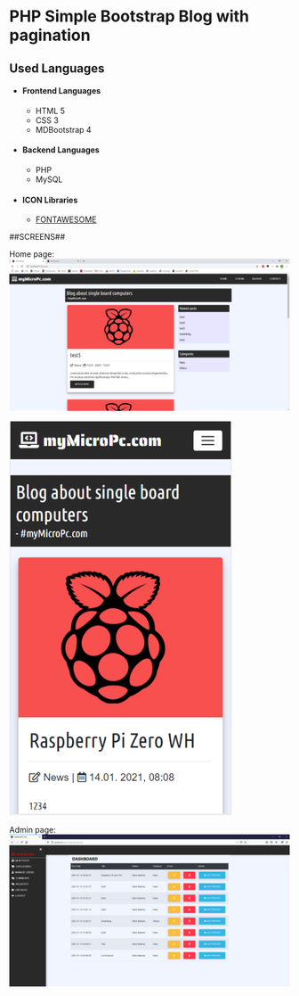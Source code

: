 # PHP Simple Bootstrap Blog with pagination

## Used Languages

- #### Frontend Languages
    - HTML 5
    - CSS 3
    - MDBootstrap 4

- #### Backend Languages
    - PHP
    - MySQL

- #### ICON Libraries
    - [FONTAWESOME](https://fontawesome.com/)

##SCREENS##

Home page:
<img src="https://github.com/majko96/Simple-PHP-and-MySQL-blog/blob/master/obr/2.png?raw=true" width="1000">

<img src="https://github.com/majko96/Simple-PHP-and-MySQL-blog/blob/master/obr/mobile.png?raw=true" width="400">

Admin page:
<img src="https://github.com/majko96/Simple-PHP-and-MySQL-blog/blob/master/obr/adminpng.png?raw=true" width="1000">
